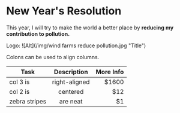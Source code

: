 # **New Year's Resolution**
This year, I will try to make the world a better place by **reducing my contribution to pollution.**

Logo: ![Alt](/img/wind farms reduce pollution.jpg "Title")

Colons can be used to align columns.

| Task          | Description   | More Info  |
| ------------- |:-------------:| ----------:|
| col 3 is      | right-aligned |      $1600 |
| col 2 is      | centered      |        $12 |
| zebra stripes | are neat      |         $1 |

